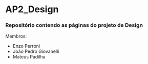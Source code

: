 # AP2_Design
### Repositório contendo as páginas do projeto de Design
Membros:
- Enzo Perroni
- João Pedro Giovanelli
- Mateus Padilha
